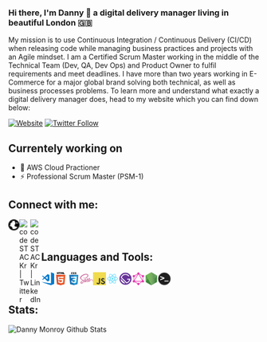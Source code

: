 ### Hi there, I'm Danny 👋 a digital delivery manager living in beautiful London 🇬🇧

My mission is to use Continuous Integration / Continuous Delivery (CI/CD) when releasing code while managing business practices and projects with an Agile mindset. I am a Certified Scrum Master working in the middle of the Technical Team (Dev, QA, Dev Ops) and Product Owner to fulfil requirements and meet deadlines. I have more than two years working in E-Commerce for a major global brand solving both technical, as well as business processes problems. To learn more and understand what exactly a digital delivery manager does, head to my website which you can find down below:

[![Website](https://img.shields.io/website?label=dannymonroy.com&style=for-the-badge&url=https%3A%2F%2Fdannymonroy.com)](https://www.dannymonroy.com)
[![Twitter Follow](https://img.shields.io/twitter/follow/dannypmonroy?color=1DA1F2&logo=twitter&style=for-the-badge)](https://twitter.com/intent/follow?screen_name=dannypmonroy)

## Currentely working on

- 🔭 AWS Cloud Practioner
- ⚡ Professional Scrum Master (PSM-1)


## Connect with me:

[<img align="left" alt="codeSTACKr.com" width="22px" src="https://raw.githubusercontent.com/iconic/open-iconic/master/svg/globe.svg" />][website]
[<img align="left" alt="codeSTACKr | Twitter" width="22px" src="https://cdn.jsdelivr.net/npm/simple-icons@v3/icons/twitter.svg" />][twitter]
[<img align="left" alt="codeSTACKr | LinkedIn" width="22px" src="https://cdn.jsdelivr.net/npm/simple-icons@v3/icons/linkedin.svg" />][linkedin]

<br />
<br />

## Languages and Tools:

<img align="left" alt="Visual Studio Code" width="26px" src="https://raw.githubusercontent.com/github/explore/80688e429a7d4ef2fca1e82350fe8e3517d3494d/topics/visual-studio-code/visual-studio-code.png" />
<img align="left" alt="HTML5" width="26px" src="https://raw.githubusercontent.com/github/explore/80688e429a7d4ef2fca1e82350fe8e3517d3494d/topics/html/html.png" />
<img align="left" alt="CSS3" width="26px" src="https://raw.githubusercontent.com/github/explore/80688e429a7d4ef2fca1e82350fe8e3517d3494d/topics/css/css.png" />
<img align="left" alt="Sass" width="26px" src="https://raw.githubusercontent.com/github/explore/80688e429a7d4ef2fca1e82350fe8e3517d3494d/topics/sass/sass.png" />
<img align="left" alt="JavaScript" width="26px" src="https://raw.githubusercontent.com/github/explore/80688e429a7d4ef2fca1e82350fe8e3517d3494d/topics/javascript/javascript.png" />
<img align="left" alt="React" width="26px" src="https://raw.githubusercontent.com/github/explore/80688e429a7d4ef2fca1e82350fe8e3517d3494d/topics/react/react.png" />
<img align="left" alt="Gatsby" width="26px" src="https://raw.githubusercontent.com/github/explore/e94815998e4e0713912fed477a1f346ec04c3da2/topics/gatsby/gatsby.png" />
<img align="left" alt="GraphQL" width="26px" src="https://raw.githubusercontent.com/github/explore/80688e429a7d4ef2fca1e82350fe8e3517d3494d/topics/graphql/graphql.png" />
<img align="left" alt="Node.js" width="26px" src="https://raw.githubusercontent.com/github/explore/80688e429a7d4ef2fca1e82350fe8e3517d3494d/topics/nodejs/nodejs.png" />
<img align="left" alt="Terminal" width="26px" src="https://raw.githubusercontent.com/github/explore/80688e429a7d4ef2fca1e82350fe8e3517d3494d/topics/terminal/terminal.png" />

<br />
<br />

## Stats:

<img align="left" alt="Danny Monroy Github Stats" src="https://github-readme-stats.codestackr.vercel.app/api?username=dannymonroy&show_icons=true&hide_border=true" />

[website]: https://dannymonroy.com
[twitter]: https://twitter.com/dannypmonroy
[linkedin]: https://www.linkedin.com/in/danny-p-monroy


